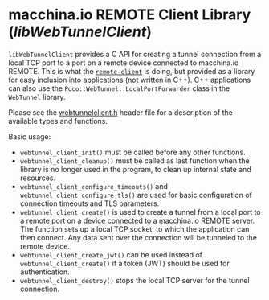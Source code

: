 # macchina.io REMOTE Client Library (*libWebTunnelClient*)

`libWebTunnelClient` provides a C API for creating a tunnel connection from
a local TCP port to a port on a remote device connected to macchina.io REMOTE.
This is what the [`remote-client`](../WebTunnelClient/README.md) is doing,
but provided as a library for easy inclusion into applications (not written in C++).
C++ applications can also use the `Poco::WebTunnel::LocalPortForwarder` class
in the `WebTunnel` library.

Please see the [webtunnelclient.h](include/webtunnelclient.h) header file for
a description of the available types and functions.

Basic usage:
  - `webtunnel_client_init()` must be called before any other functions.
  - `webtunnel_client_cleanup()` must be called as last function when the library
    is no longer used in the program, to clean up internal state and resources.
  - `webtunnel_client_configure_timeouts()` and `webtunnel_client_configure_tls()` are used
    for basic configuration of connection timeouts and TLS parameters.
  - `webtunnel_client_create()` is used to create a tunnel from a local port to a 
    remote port on a device connected to a macchina.io REMOTE server.
    The function sets up a local TCP socket, to which the application can
    then connect. Any data sent over the connection will be tunneled to the remote device.
  - `webtunnel_client_create_jwt()` can be used instead of `webtunnel_client_create()` if a token
    (JWT) should be used for authentication.
  - `webtunnel_client_destroy()` stops the local TCP server for the tunnel connection.
  
